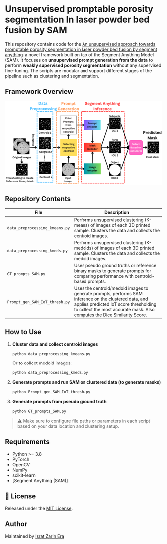 # Unsupervised  promptable porosity segmentation In laser powder bed fusion by SAM

This repository contains code for the [An unsupervised approach towards promptable porosity segmentation in laser powder bed fusion by segment anything](https://www.nature.com/articles/s44334-025-00021-4)-a novel framework built on top of the Segment Anything Model (SAM). It focuses on **unsupervised prompt generation from the data** to perform **weakly supervised porosity segmentation** without any supervised fine-tuning. The scripts are modular and support different stages of the pipeline such as clustering and segmentation.

##  Framework Overview
![The proposed framework](images/porosity_framework.png)

##  Repository Contents

| File | Description |
|------|-------------|
| `data_preprocessing_kmeans.py` | Performs unsupervised clustering (K-means) of images of each 3D printed sample. Clusters the data and collects the centroid images. |
| `data_preprocessing_kmeds.py` | Performs unsupervised clustering (K-medoids) of images of each 3D printed sample. Clusters the data and collects the medoid images. |
| `GT_prompts_SAM.py` | Uses pseudo ground truths or reference binary masks to generate prompts for comparing performance with centroid-based prompts. |
| `Prompt_gen_SAM_IoT_thresh.py` | Uses the centroid/medoid images to generate prompts, performs SAM inference on the clustered data, and applies predicted IoT score thresholding to collect the most accurate mask. Also computes the Dice Similarity Score. |

##  How to Use

1. **Cluster data and collect centroid images**

   ```bash
   python data_preprocessing_kmeans.py
   ```

   Or to collect medoid images:

   ```bash
   python data_preprocessing_kmeds.py
   ```

2. **Generate prompts and run SAM on clustered data (to generate masks)**

   ```bash
   python Prompt_gen_SAM_IoT_thresh.py
   ```

3. **Generate prompts from pseudo ground truth**

   ```bash
   python GT_prompts_SAM.py
   ```
> ⚠️ Make sure to configure file paths or parameters in each script based on your data location and clustering setup.

## Requirements

- Python >= 3.8  
- PyTorch  
- OpenCV  
- NumPy  
- scikit-learn  
- [Segment Anything (SAM)]


## 📄 License

Released under the [MIT License](LICENSE).

##  Author

Maintained by [Israt Zarin Era](https://github.com/IE0005)
